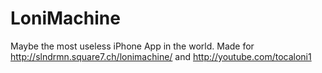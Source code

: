 LoniMachine
===========

Maybe the most useless iPhone App in the world. Made for http://slndrmn.square7.ch/lonimachine/ and http://youtube.com/tocaloni1
